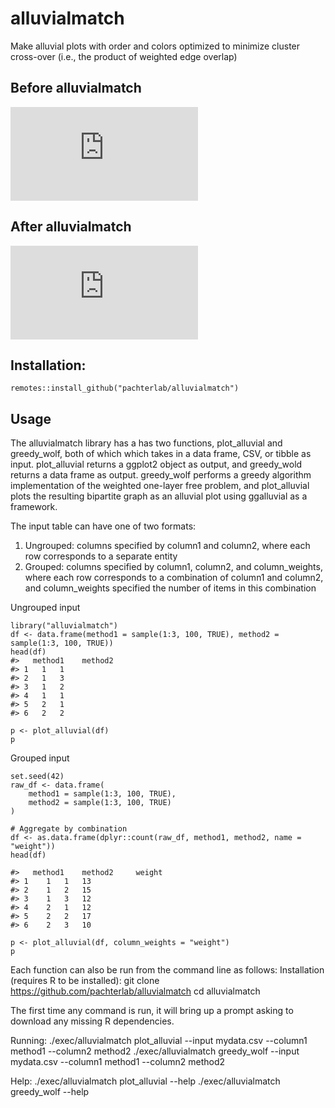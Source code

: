 # alluvialmatch
Make alluvial plots with order and colors optimized to minimize cluster cross-over (i.e., the product of weighted edge overlap)

## Before alluvialmatch
![alt text](https://github.com/pachterlab/varseek/blob/main/figures/ggalluvial.pdf?raw=true)

## After alluvialmatch
![alt text](https://github.com/pachterlab/varseek/blob/main/figures/alluvialmatch.pdf?raw=true)

## Installation: 
`remotes::install_github("pachterlab/alluvialmatch")`

## Usage
The alluvialmatch library has a has two functions, plot_alluvial and greedy_wolf, both of which which takes in a data frame, CSV, or tibble as input. plot_alluvial returns a ggplot2 object as output, and greedy_wold returns a data frame as output. greedy_wolf performs a greedy algorithm implementation of the weighted one-layer free problem, and plot_alluvial plots the resulting bipartite graph as an alluvial plot using ggalluvial as a framework.

The input table can have one of two formats: 
1) Ungrouped: columns specified by column1 and column2, where each row corresponds to a separate entity
2) Grouped: columns specified by column1, column2, and column_weights, where each row corresponds to a combination of column1 and column2, and column_weights specified the number of items in this combination

Ungrouped input
```
library("alluvialmatch")
df <- data.frame(method1 = sample(1:3, 100, TRUE), method2 = sample(1:3, 100, TRUE))
head(df)
#>   method1    method2
#> 1   1   1
#> 2   1   3
#> 3   1   2
#> 4   1   1
#> 5   2   1
#> 6   2   2

p <- plot_alluvial(df)
p
```

Grouped input
```
set.seed(42)
raw_df <- data.frame(
    method1 = sample(1:3, 100, TRUE),
    method2 = sample(1:3, 100, TRUE)
)

# Aggregate by combination
df <- as.data.frame(dplyr::count(raw_df, method1, method2, name = "weight"))
head(df)

#>   method1    method2     weight
#> 1	1	1	13	
#> 2	1	2	15	
#> 3	1	3	12	
#> 4	2	1	12	
#> 5	2	2	17	
#> 6	2	3	10	

p <- plot_alluvial(df, column_weights = "weight")
p
```

Each function can also be run from the command line as follows:
Installation (requires R to be installed):
git clone https://github.com/pachterlab/alluvialmatch
cd alluvialmatch

The first time any command is run, it will bring up a prompt asking to download any missing R dependencies.

Running:
./exec/alluvialmatch plot_alluvial --input mydata.csv --column1 method1 --column2 method2
./exec/alluvialmatch greedy_wolf --input mydata.csv --column1 method1 --column2 method2

Help:
./exec/alluvialmatch plot_alluvial --help
./exec/alluvialmatch greedy_wolf --help
